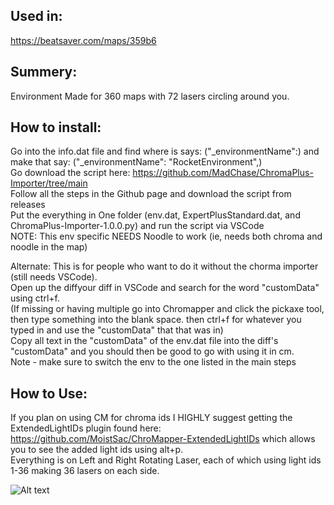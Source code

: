 ## Used in:  
https://beatsaver.com/maps/359b6

## Summery:  
Environment Made for 360 maps with 72 lasers circling around you.

## How to install:  
Go into the info.dat file and find where is says: ("_environmentName":) and make that say: ("_environmentName": "RocketEnvironment",)  
Go download the script here: https://github.com/MadChase/ChromaPlus-Importer/tree/main  
Follow all the steps in the Github page and download the script from releases  
Put the everything in One folder (env.dat, ExpertPlusStandard.dat, and ChromaPlus-Importer-1.0.0.py) and run the script via VSCode   
NOTE: This env specific NEEDS Noodle to work (ie, needs both chroma and noodle in the map)   

Alternate:
This is for people who want to do it without the chorma importer (still needs VSCode).    
Open up the diffyour diff in VSCode and search for the word "customData" using ctrl+f.   
(If missing or having multiple go into Chromapper and click the pickaxe tool, then type something into the blank space. then ctrl+f for whatever you typed in and use the "customData" that that was in)    
Copy all text in the "customData" of the env.dat file into the diff's "customData" and you should then be good to go with using it in cm.    
Note - make sure to switch the env to the one listed in the main steps

## How to Use:  
If you plan on using CM for chroma ids I HIGHLY suggest getting the ExtendedLightIDs plugin found here: https://github.com/MoistSac/ChroMapper-ExtendedLightIDs which allows you to see the added light ids using alt+p.   
Everything is on Left and Right Rotating Laser, each of which using light ids 1-36 making 36 lasers on each side. 


![Alt text](PIC.png)
